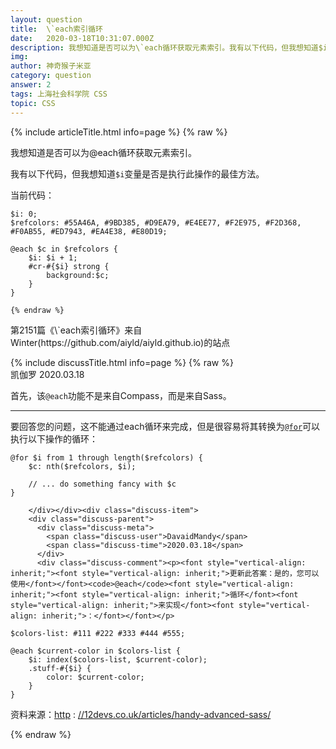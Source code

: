 ```yaml
---
layout: question
title:  \`each索引循环
date:   2020-03-18T10:31:07.000Z
description: 我想知道是否可以为\`each循环获取元素索引。我有以下代码，但我想知道$i变量是否是执行此操作的最佳方法。当前代码：$i  0;$refco...
img: 
author: 神奇猴子米亚
category: question
answer: 2
tags: 上海社会科学院 CSS
topic: CSS
---
```

<div class="article-root">
  <div class="article">
    {% include articleTitle.html info=page %}
    {% raw %}
    <div class="article-content"><p><font style="vertical-align: inherit;"><font style="vertical-align: inherit;">我想知道是否可以为@each循环获取元素索引。</font></font></p>

<p><font style="vertical-align: inherit;"><font style="vertical-align: inherit;">我有以下代码，但我想知道</font></font><code>$i</code><font style="vertical-align: inherit;"><font style="vertical-align: inherit;">变量是否是执行此操作的最佳方法。</font></font></p>

<p><font style="vertical-align: inherit;"><font style="vertical-align: inherit;">当前代码：</font></font></p>

<pre><code>$i: 0;<font></font>
$refcolors: #55A46A, #9BD385, #D9EA79, #E4EE77, #F2E975, #F2D368, #F0AB55, #ED7943, #EA4E38, #E80D19;<font></font>
<font></font>
@each $c in $refcolors {<font></font>
    $i: $i + 1;<font></font>
    #cr-#{$i} strong {<font></font>
        background:$c;<font></font>
    }   <font></font>
}<font></font>
</code></pre></div>
    {% endraw %}
  </div>
  <p class="winter_mark">第2151篇《\`each索引循环》来自Winter(https://github.com/aiyld/aiyld.github.io)的站点</p>
  <div class="discuss-wrapper">
    {% include discussTitle.html info=page %}
    {% raw %}
    <div class="discuss-item">
        <div class="discuss-parent">
          <div class="discuss-meta">
            <span class="discuss-user">凯伽罗</span>
            <span class="discuss-time">2020.03.18</span>
          </div>
          <div class="discuss-comment"><p><font style="vertical-align: inherit;"><font style="vertical-align: inherit;">首先，该</font></font><code>@each</code><font style="vertical-align: inherit;"><font style="vertical-align: inherit;">功能不是来自Compass，而是来自Sass。</font></font></p>

<hr>

<p><font style="vertical-align: inherit;"><font style="vertical-align: inherit;">要回答您的问题，这不能通过each循环来完成，但是很容易将其转换为</font></font><a href="http://sass-lang.com/docs/yardoc/file.SASS_REFERENCE.html#id11"><code>@for</code></a><font style="vertical-align: inherit;"><font style="vertical-align: inherit;">可以执行以下操作</font><font style="vertical-align: inherit;">的</font><font style="vertical-align: inherit;">循环：</font></font></p>

<pre><code>@for $i from 1 through length($refcolors) {<font></font>
    $c: nth($refcolors, $i);<font></font>
<font></font>
    // ... do something fancy with $c<font></font>
}<font></font>
</code></pre></div>
        </div></div><div class="discuss-item">
        <div class="discuss-parent">
          <div class="discuss-meta">
            <span class="discuss-user">DavaidMandy</span>
            <span class="discuss-time">2020.03.18</span>
          </div>
          <div class="discuss-comment"><p><font style="vertical-align: inherit;"><font style="vertical-align: inherit;">更新此答案：是的，您可以使用</font></font><code>@each</code><font style="vertical-align: inherit;"><font style="vertical-align: inherit;">循环</font><font style="vertical-align: inherit;">来实现</font><font style="vertical-align: inherit;">：</font></font></p>

<pre><code>$colors-list: #111 #222 #333 #444 #555;<font></font>
<font></font>
@each $current-color in $colors-list {<font></font>
    $i: index($colors-list, $current-color);<font></font>
    .stuff-#{$i} { <font></font>
        color: $current-color;<font></font>
    }<font></font>
}<font></font>
</code></pre>

<p><font style="vertical-align: inherit;"><font style="vertical-align: inherit;">资料来源：</font><a href="http://12devs.co.uk/articles/handy-advanced-sass/"><font style="vertical-align: inherit;">http</font></a><font style="vertical-align: inherit;"> : </font></font><a href="http://12devs.co.uk/articles/handy-advanced-sass/"><font style="vertical-align: inherit;"><font style="vertical-align: inherit;">//12devs.co.uk/articles/handy-advanced-sass/</font></font></a></p></div>
        </div></div>
    {% endraw %}
  </div>
<div>
